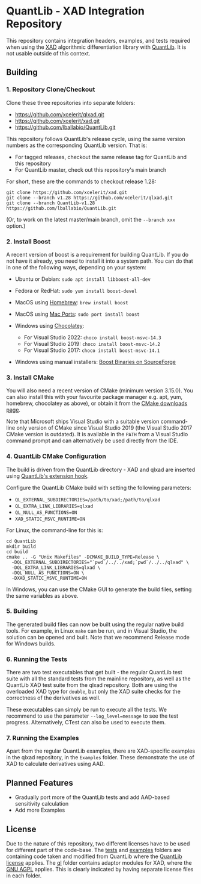 # QuantLib - XAD Integration Repository

This repository contains integration headers, examples, and tests required when 
using the [XAD](https://github.com/xcelerit/xad) algorithmic differentiation
library with [QuantLib](https://github.com/lballabio/QuantLib).
It is not usable outside of this context.

## Building

### 1. Repository Clone/Checkout

Clone these three repositories into separate folders:

- https://github.com/xcelerit/qlxad.git
- https://github.com/xcelerit/xad.git
- https://github.com/lballabio/QuantLib.git

This repository follows QuantLib's release cycle, using the same version numbers
as the corresponding QuantLib version.
That is:

- For tagged releases, checkout the same release tag for QuantLib and this repository
- For QuantLib master, check out this repository's main branch

For short, these are the commands to checkout release 1.28:

```shell
git clone https://github.com/xcelerit/xad.git
git clone --branch v1.28 https://github.com/xcelerit/qlxad.git
git clone --branch QuantLib-v1.28 https://github.com/lballabio/QuantLib.git
```

(Or, to work on the latest master/main branch, omit the `--branch xxx` option.)

### 2. Install Boost

A recent version of boost is a requirement for building QuantLib.
If you do not have it already, you need to install it into a system path.
You can do that in one of the following ways, depending on your system:

- Ubuntu or Debian: `sudo apt install libboost-all-dev`
- Fedora or RedHat: `sudo yum install boost-devel`
- MacOS using [Homebrew](https://brew.sh/): `brew install boost`
- MacOS using [Mac Ports](https://www.macports.org/): `sudo port install boost`
- Windows using [Chocolatey](https://chocolatey.org/): 
   
   - For Visual Studio 2022: `choco install boost-msvc-14.3`
   - For Visual Studio 2019: `choco install boost-msvc-14.2`
   - For Visual Studio 2017: `choco install boost-msvc-14.1`
   
- Windows using manual installers: [Boost Binaries on SourceForge](https://sourceforge.net/projects/boost/files/boost-binaries/)

### 3. Install CMake

You will also need a recent version of CMake (minimum version 3.15.0). 
You can also install this with your favourite package manager 
e.g. apt, yum, homebrew, chocolatey as above), or obtain it from 
the [CMake downloads page](https://cmake.org/download/).

Note that Microsoft ships Visual Studio with a suitable version 
command-line only version of CMake since Visual Studio 2019 
(the Visual Studio 2017 CMake version is outdated). 
It is available in the `PATH` from a Visual Studio command prompt
and can alternatively be used directly from the IDE.

### 4. QuantLib CMake Configuration

The build is driven from the QuantLib directory - XAD and qlxad are
inserted using [QuantLib's extension hook](https://www.quantlib.org/install/cmake.shtml#extensions). 

Configure the QuantLib CMake build with setting the following parameters:

- `QL_EXTERNAL_SUBDIRECTORIES=/path/to/xad;/path/to/qlxad`
- `QL_EXTRA_LINK_LIBRARIES=qlxad`
- `QL_NULL_AS_FUNCTIONS=ON`
- `XAD_STATIC_MSVC_RUNTIME=ON`

For Linux, the command-line for this is:

```shell
cd QuantLib
mkdir build
cd build
cmake .. -G "Unix Makefiles" -DCMAKE_BUILD_TYPE=Release \
  -DQL_EXTERNAL_SUBDIRECTORIES="`pwd`/../../xad;`pwd`/../../qlxad" \
  -DQL_EXTRA_LINK_LIBRARIES=qlxad \
  -DQL_NULL_AS_FUNCTIONS=ON \
  -DXAD_STATIC_MSVC_RUNTIME=ON
```

In Windows, you can use the CMake GUI to generate the build files,
setting the same variables as above.

### 5. Building

The generated build files can now be built using the regular native
build tools. For example, in Linux `make` can be run, 
and in Visual Studio, the solution can be opened and built.
Note that we recommend Release mode for Windows builds.

### 6. Running the Tests

There are two test executables that get built - the regular QuantLib
test suite with all the standard tests from the mainline repository,
as well as the QuantLib XAD test suite from the qlxad repository.
Both are using the overloaded XAD type for `double`,
but only the XAD suite checks for the correctness of the derivatives as well.

These executables can simply be run to execute all the tests.
We recommend to use the parameter `--log_level=message` to see the test 
progress.
Alternatively, CTest can also be used to execute them.

### 7. Running the Examples

Apart from the regular QuantLib examples, there are XAD-specific examples
in the qlxad repository, in the `Examples` folder.
These demonstrate the use of XAD to calculate derivatives using AAD.

## Planned Features

- Gradually port more of the QuantLib tests and add AAD-based sensitivity calculation
- Add more Examples


## License

Due to the nature of this repository, two different licenses have to be used for 
different part of the code-base.
The [tests](test-suite/) and [examples](Examples/) folders are containing code taken
and modified from QuantLib where the [QuantLib license](test-suite/LICENSE.TXT) applies.
The [ql](ql/) folder contains adaptor modules for XAD,
where the [GNU AGPL](ql/LICENSE.md) applies.
This is clearly indicated by having separate license files in each folder.
